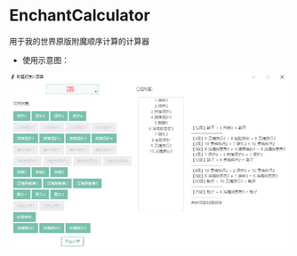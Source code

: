 # EnchantCalculator

用于我的世界原版附魔顺序计算的计算器

-   使用示意图：

![v1.2使用示意图](https://raw.githubusercontent.com/greyblueP/EnchantCalculator/main/images/v1.2.jpg)
